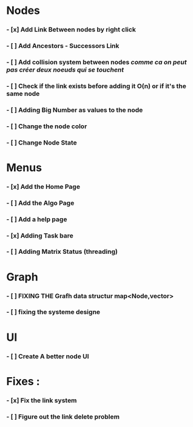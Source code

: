 # Nodes

### - [x] Add Link Between nodes by right click
### - [ ] Add Ancestors - Successors Link
### - [ ] Add collision system between nodes *comme ca on peut pas créer deux noeuds qui se touchent*
### - [ ] Check if the link exists before adding it O(n) or if it's the same node
### - [ ]  Adding Big Number as values to the node
### - [ ] Change  the node color
### - [ ]  Change Node State

# Menus

### - [x] Add the Home Page
### - [ ] Add the Algo Page
### - [ ] Add a help page
### - [x] Adding Task bare
### - [ ] Adding Matrix Status (threading)

# Graph
### - [ ] FIXING THE Grafh data structur map<Node,vector<Node>>
### - [ ] fixing the systeme designe 
# UI

### - [ ] Create A better node UI


# Fixes : 

### - [x] Fix the link system
### - [ ] Figure out the link delete problem


